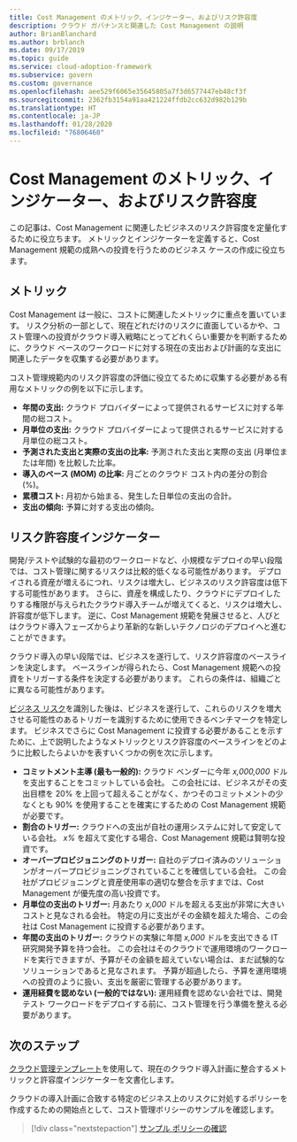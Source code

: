 ```yaml
---
title: Cost Management のメトリック、インジケーター、およびリスク許容度
description: クラウド ガバナンスと関連した Cost Management の説明
author: BrianBlanchard
ms.author: brblanch
ms.date: 09/17/2019
ms.topic: guide
ms.service: cloud-adoption-framework
ms.subservice: govern
ms.custom: governance
ms.openlocfilehash: aee529f6065e35645805a7f3d6577447eb48cf3f
ms.sourcegitcommit: 2362fb3154a91aa421224ffdb2cc632d982b129b
ms.translationtype: HT
ms.contentlocale: ja-JP
ms.lasthandoff: 01/28/2020
ms.locfileid: "76806460"
---
```

# <a name="cost-management-metrics-indicators-and-risk-tolerance"></a>Cost Management のメトリック、インジケーター、およびリスク許容度

この記事は、Cost Management に関連したビジネスのリスク許容度を定量化するために役立ちます。 メトリックとインジケーターを定義すると、Cost Management 規範の成熟への投資を行うためのビジネス ケースの作成に役立ちます。

## <a name="metrics"></a>メトリック

Cost Management は一般に、コストに関連したメトリックに重点を置いています。 リスク分析の一部として、現在どれだけのリスクに直面しているかや、コスト管理への投資がクラウド導入戦略にとってどれくらい重要かを判断するために、クラウド ベースのワークロードに対する現在の支出および計画的な支出に関連したデータを収集する必要があります。

コスト管理規範内のリスク許容度の評価に役立てるために収集する必要がある有用なメトリックの例を以下に示します。

- **年間の支出:** クラウド プロバイダーによって提供されるサービスに対する年間の総コスト。
- **月単位の支出:** クラウド プロバイダーによって提供されるサービスに対する月単位の総コスト。
- **予測された支出と実際の支出の比率:** 予測された支出と実際の支出 (月単位または年間) を比較した比率。
- **導入のペース (MOM) の比率:** 月ごとのクラウド コスト内の差分の割合 (%)。
- **累積コスト:** 月初から始まる、発生した日単位の支出の合計。
- **支出の傾向:** 予算に対する支出の傾向。

## <a name="risk-tolerance-indicators"></a>リスク許容度インジケーター

開発/テストや試験的な最初のワークロードなど、小規模なデプロイの早い段階では、コスト管理に関するリスクは比較的低くなる可能性があります。 デプロイされる資産が増えるにつれ、リスクは増大し、ビジネスのリスク許容度は低下する可能性があります。 さらに、資産を構成したり、クラウドにデプロイしたりする権限が与えられたクラウド導入チームが増えてくると、リスクは増大し、許容度が低下します。 逆に、Cost Management 規範を発展させると、人びとはクラウド導入フェーズからより革新的な新しいテクノロジのデプロイへと進むことができます。

クラウド導入の早い段階では、ビジネスを遂行して、リスク許容度のベースラインを決定します。 ベースラインが得られたら、Cost Management 規範への投資をトリガーする条件を決定する必要があります。 これらの条件は、組織ごとに異なる可能性があります。

[ビジネス リスク](./business-risks.md)を識別した後は、ビジネスを遂行して、これらのリスクを増大させる可能性のあるトリガーを識別するために使用できるベンチマークを特定します。 ビジネスでさらに Cost Management に投資する必要があることを示すために、上で説明したようなメトリックとリスク許容度のベースラインをどのように比較したらよいかを表すいくつかの例を次に示します。

- **コミットメント主導 (最も一般的):** クラウド ベンダーに今年 _x,000,000_ ドルを支出することをコミットしている会社。 この会社には、ビジネスがその支出目標を 20% を上回って超えることがなく、かつそのコミットメントの少なくとも 90% を使用することを確実にするための Cost Management 規範が必要です。
- **割合のトリガー:** クラウドへの支出が自社の運用システムに対して安定している会社。 _x%_ を超えて変化する場合、Cost Management 規範は賢明な投資です。
- **オーバープロビジョニングのトリガー:** 自社のデプロイ済みのソリューションがオーバープロビジョニングされていることを確信している会社。 この会社がプロビジョニングと資産使用率の適切な整合を示すまでは、Cost Management が優先度の高い投資です。
- **月単位の支出のトリガー:** 月あたり _x,000_ ドルを超える支出が非常に大きいコストと見なされる会社。 特定の月に支出がその金額を超えた場合、この会社は Cost Management に投資する必要があります。
- **年間の支出のトリガー:** クラウドの実験に年間 _x,000_ ドルを支出できる IT 研究開発予算を持つ会社。 この会社はそのクラウドで運用環境のワークロードを実行できますが、予算がその金額を超えていない場合は、まだ試験的なソリューションであると見なされます。 予算が超過したら、予算を運用環境への投資のように扱い、支出を厳密に管理する必要があります。
- **運用経費を認めない (一般的ではない):** 運用経費を認めない会社では、開発テスト ワークロードをデプロイする前に、コスト管理を行う準備を整える必要があります。

## <a name="next-steps"></a>次のステップ

[クラウド管理テンプレート](./template.md)を使用して、現在のクラウド導入計画に整合するメトリックと許容度インジケーターを文書化します。

クラウドの導入計画に合致する特定のビジネス上のリスクに対処するポリシーを作成するための開始点として、コスト管理ポリシーのサンプルを確認します。

> [!div class="nextstepaction"]
> [サンプル ポリシーの確認](./policy-statements.md)
